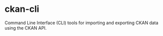 # ckan-cli

Command Line Interface (CLI) tools for importing and exporting CKAN data using the CKAN API.
